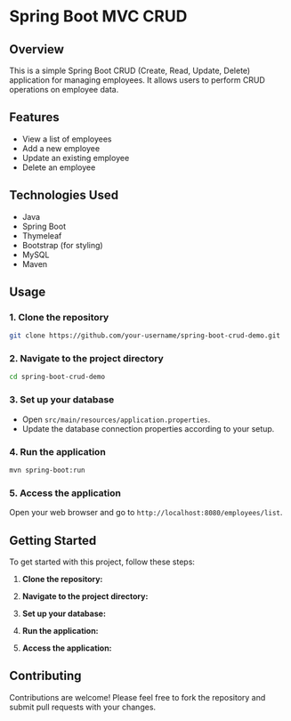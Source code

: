 # Spring Boot MVC CRUD 

## Overview

This is a simple Spring Boot CRUD (Create, Read, Update, Delete) application for managing employees. It allows users to perform CRUD operations on employee data.

## Features

- View a list of employees
- Add a new employee
- Update an existing employee
- Delete an employee

## Technologies Used

- Java
- Spring Boot
- Thymeleaf
- Bootstrap (for styling)
- MySQL 
- Maven

## Usage

### 1. Clone the repository

```bash
git clone https://github.com/your-username/spring-boot-crud-demo.git
```

### 2. Navigate to the project directory

```bash
cd spring-boot-crud-demo
```

### 3. Set up your database

- Open `src/main/resources/application.properties`.
- Update the database connection properties according to your setup.

### 4. Run the application

```bash
mvn spring-boot:run
```

### 5. Access the application

Open your web browser and go to `http://localhost:8080/employees/list`.

## Getting Started

To get started with this project, follow these steps:

1. **Clone the repository:**

2. **Navigate to the project directory:**

3. **Set up your database:**

4. **Run the application:**

5. **Access the application:**


## Contributing

Contributions are welcome! Please feel free to fork the repository and submit pull requests with your changes.


